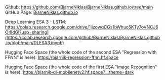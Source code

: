 Github: https://github.com/BjarneNiklas/BjarneNiklas.github.io/tree/main
GitHub Page: [BjarneNiklas.github.io](https://bjarneniklas.github.io/)

Deep Learning ESA 3 - LSTM: [https://colab.research.google.com/drive/1jjzowqCGs1bWhuo5KTy7oVNCJ6O4ldGl?usp=sharing](https://colab.research.google.com/github/BjarneNiklas/BjarneNiklas.github.io/blob/main/DLESA3.ipynb)
](https://colab.research.google.com/drive/1jjzowqCGs1bWhuo5KTy7oVNCJ6O4ldGl?usp=sharing)



Hugging Face Space (the whole code of the second ESA "Regression with FFNN" is here): https://bjarnik-regression-ffnn.hf.space

Hugging Face Space (the whole code of the first ESA "Image Recognition" is here): https://bjarnik-dl-mobilenetv2.hf.space?__theme=dark
